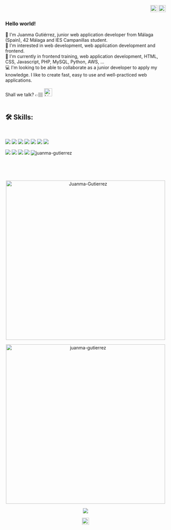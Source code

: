<p align="right">
<a href="https://github.com/Juanma-Gutierrez/Juanma-Gutierrez/blob/main/README.md" target="_blank" rel="noopener noreferrer"><img height="22" src="https://cdn-icons-png.flaticon.com/512/197/197593.png" alt="Readme en español"></a>
<a href="https://github.com/Juanma-Gutierrez/Juanma-Gutierrez/blob/main/README_en.md" target="_blank" rel="noopener noreferrer"><img height="22" src="https://cdn-icons-png.flaticon.com/512/197/197374.png" alt="Readme en español"></a></p>

### Hello world!

👋 I'm Juanma Gutiérrez, junior web application developer from Málaga (Spain), 42 Málaga and IES Campanillas student.<br>
👀 I'm interested in web development, web application development and frontend.<br>
🌱 I'm currently in frontend training, web application development, HTML, CSS, Javascript, PHP, MySQL, Python, AWS, ...<br>
💻 I'm looking to be able to collaborate as a junior developer to apply my knowledge. I like to create fast, easy to use and well-practiced web applications.
<br>
<br>
Shall we talk? 👉🏽 <a href="https://www.linkedin.com/in/juanmanuelgutierrezm/" target="_blank" rel="noopener noreferrer"><img height="25" src="https://img.shields.io/badge/-LinkedIn-014267?style=for-the-badge&logo=linkedin" alt="LinkedIn"></a>
<br>
<br>
## 🛠 Skills:
<br>
<p>
<img src="https://img.shields.io/badge/-HTML5-014267?style=for-the-badge&logo=html5">
<img src="https://img.shields.io/badge/-CSS3-014267?style=for-the-badge&logo=css3">
<img src="https://img.shields.io/badge/-Javascript-014267?style=for-the-badge&logo=javascript">
<img src="https://img.shields.io/badge/-PHP-014267?style=for-the-badge&logo=php&logoColor=white">
<img src="https://img.shields.io/badge/-Python-014267?style=for-the-badge&logo=python&logoColor=white">
<img src="https://img.shields.io/badge/-MySQL-014267?style=for-the-badge&logo=mysql&logoColor=white">
<img src="https://img.shields.io/badge/-Wordpress-014267?style=for-the-badge&logo=wordpress&logoColor=white">
</p>
<p>
<img src="https://img.shields.io/badge/-Windows-015a8d?style=for-the-badge&logo=windows">
<img src="https://img.shields.io/badge/-Linux-015a8d?style=for-the-badge&logo=linux">
<img src="https://img.shields.io/badge/-VSCode-015a8d?style=for-the-badge&logo=visualstudiocode">
<img src="https://img.shields.io/badge/-42Málaga-015a8d?&style=for-the-badge">
<img src="https://komarev.com/ghpvc/?username=juanma-gutierrez&label=Visitas&color=055786&style=for-the-badge" alt="juanma-gutierrez">

## 
  
<br>
  
<br>
<p align="center"><img width="500" src="https://github-readme-stats.vercel.app/api?username=Juanma-Gutierrez&show_icons=true&theme=tokyonight" alt="Juanma-Gutierrez" /></p>
<p align="center"><a href="https://github.com/ryo-ma/github-profile-trophy"><img width="500" src="https://github-profile-trophy.vercel.app/?username=juanma-gutierrez&theme=dracula" alt="juanma-gutierrez" /></a></p>
<p align="center"><img src="https://github-readme-stats.vercel.app/api/top-langs/?username=Juanma-Gutierrez&theme=tokyonight" /></p>
<p align="center"><img height="22" src="https://www.codewars.com/users/Juanma-Gutierrez/badges/small"></p>
